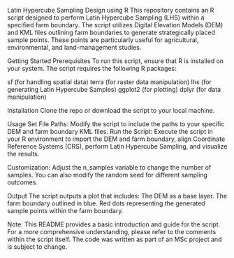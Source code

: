 Latin Hypercube Sampling Design using R
This repository contains an R script designed to perform Latin Hypercube Sampling (LHS) within a specified farm boundary. The script utilizes Digital Elevation Models (DEM) and KML files outlining farm boundaries to generate strategically placed sample points. These points are particularly useful for agricultural, environmental, and land-management studies.

Getting Started
Prerequisites
To run this script, ensure that R is installed on your system. The script requires the following R packages:

sf (for handling spatial data)
terra (for raster data manipulation)
lhs (for generating Latin Hypercube Samples)
ggplot2 (for plotting)
dplyr (for data manipulation)

Installation
Clone the repo or download the script to your local machine.

Usage
Set File Paths: Modify the script to include the paths to your specific DEM and farm boundary KML files.
Run the Script: Execute the script in your R environment to import the DEM and farm boundary, align Coordinate Reference Systems (CRS), perform Latin Hypercube Sampling, and visualize the results.

Customization: Adjust the n_samples variable to change the number of samples. You can also modify the random seed for different sampling outcomes.

Output
The script outputs a plot that includes:
  The DEM as a base layer.
  The farm boundary outlined in blue.
  Red dots representing the generated sample points within the farm boundary.

Note: This README provides a basic introduction and guide for the script. For a more comprehensive understanding, please refer to the comments within the script itself.
The code was written as part of an MSc project and is subject to change.
